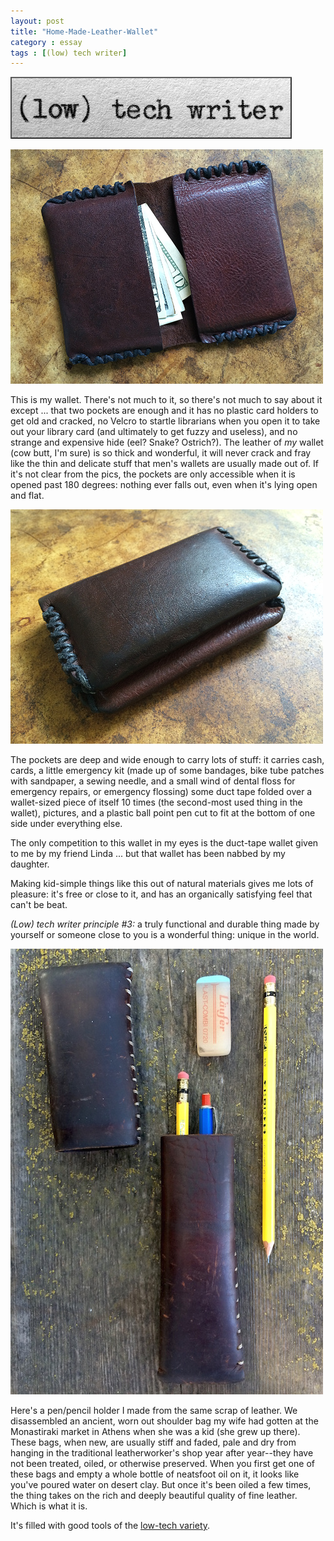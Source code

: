 ```yaml
---
layout: post
title: "Home-Made-Leather-Wallet"
category : essay
tags : [(low) tech writer]
---
```

[![low tech writer](/assets/ltw/header14.jpg)](http://lowtechwriter.com)

![Wallet](/assets/ltw/walleto.jpg)

This is my wallet. There's not much to it, so there's not much to say about it except ... that two pockets are enough and it has no plastic card holders to get old and cracked, no Velcro to startle librarians when you open it to take out your library card (and ultimately to get fuzzy and useless), and no strange and expensive hide (eel? Snake? Ostrich?). The leather of *my* wallet (cow butt, I'm sure) is so thick and wonderful, it will never crack and fray like the thin and delicate stuff that men's wallets are usually made out of. If it's not clear from the pics, the pockets are only accessible when it is opened past 180 degrees: nothing ever falls out, even when it's lying open and flat.

![Wallet](/assets/ltw/walletc.jpg)

The pockets are deep and wide enough to carry lots of stuff: it carries cash, cards, a little emergency kit (made up of some bandages, bike tube patches with sandpaper, a sewing needle, and a small wind of dental floss for emergency repairs, or emergency flossing) some duct tape folded over a wallet-sized piece of itself 10 times (the second-most used thing in the wallet), pictures, and a plastic ball point pen cut to fit at the bottom of one side under everything else. 

The only competition to this wallet in my eyes is the duct-tape wallet given to me by my friend Linda ... but that wallet has been nabbed by my daughter. 

Making kid-simple things like this out of natural materials gives me lots of pleasure: it's free or close to it, and has an organically satisfying feel that can't be beat. 

*(Low) tech writer principle #3:* a truly functional and durable thing made by yourself or someone close to you is a wonderful thing: unique in the world. 

[![Pencil holder](/assets/ltw/pencilcase.jpg)](/assets/ltw/pencilcasel.jpg)

Here's a pen/pencil holder I made from the same scrap of leather. We disassembled an ancient, worn out shoulder bag my wife had gotten at the Monastiraki market in Athens when she was a kid (she grew up there). These bags, when new, are usually stiff and faded, pale and dry from hanging in the traditional leatherworker's shop year after year--they have not been treated, oiled, or otherwise preserved. When you first get one of these bags and empty a whole bottle of neatsfoot oil on it, it looks like you've poured water on desert clay. But once it's been oiled a few times, the thing takes on the rich and deeply beautiful quality of fine leather. Which is what it is.

 
It's filled with good tools of the [low-tech variety](http://www.imby.net/20090107/generals-semi-hex/).
